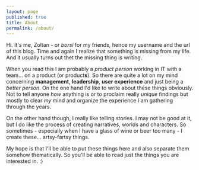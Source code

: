```yaml
---
layout: page
published: true
title: About
permalink: /about/
---
```


Hi. It's me, Zoltan - or *borsi* for my friends, hence my username and the url of this blog. Time and again I realize that something is missing from my life. And it usually turns out thet the missing thing is writing. 

When you read this I am probably a *product person* working in IT with a team... on a product (or product**s**). So there are quite a lot on my mind concerning **management**, **leadership**, **user experience** and just being a *better person*. On the one hand I'd like to write about these things obviously. Not to tell anyone *how* anything is or to proclaim really *unique* findings but mostly to clear *my* mind and organize the experience I am gathering through the years.

On the other hand though, I really like telling stories. I may not be good at it, but I do like the process of creating narratives, worlds and characters. So sometimes - especially when I have a glass of wine or beer too many - I create these... artsy-fartsy things.

My hope is that I'll be able to put these things here and also separate them somehow thematically. So you'll be able to read just the things you are interested in. :)
